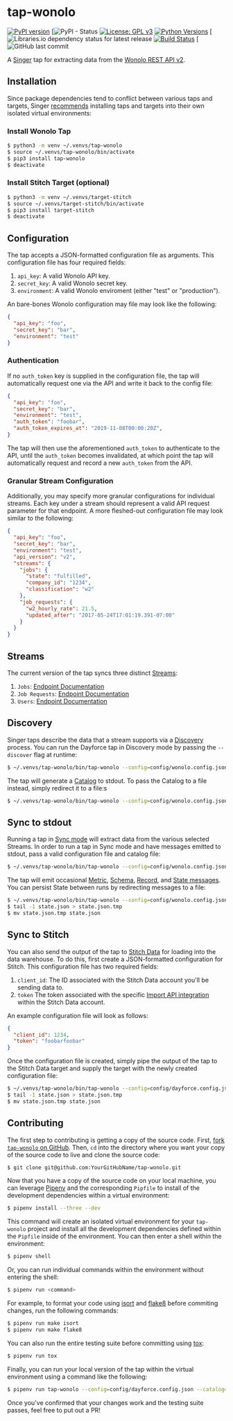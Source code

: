 # tap-wonolo
[![PyPI version](https://badge.fury.io/py/tap-wonolo.svg)](https://badge.fury.io/py/tap-wonolo)
[![PyPI - Status](https://img.shields.io/pypi/status/tap-wonolo)
[![License: GPL v3](https://img.shields.io/badge/License-GPLv3-blue.svg)](https://www.gnu.org/licenses/gpl-3.0)
[![Python Versions](https://img.shields.io/badge/python-3.6%20%7C%203.7-blue.svg)](https://pypi.python.org/pypi/ansicolortags/)
[![Libraries.io dependency status for latest release](https://img.shields.io/librariesio/release/pypi/tap-wonolo)
[![Build Status](https://travis-ci.com/goodeggs/tap-wonolo.svg?branch=master)](https://travis-ci.com/goodeggs/tap-wonolo.svg?branch=master)
[![GitHub last commit](https://img.shields.io/github/last-commit/goodeggs/tap-wonolo)

A [Singer](https://www.singer.io/) tap for extracting data from the [Wonolo REST API v2](https://wonolo.readme.io/docs/getting-started).

## Installation

Since package dependencies tend to conflict between various taps and targets, Singer [recommends](https://github.com/singer-io/getting-started/blob/master/docs/RUNNING_AND_DEVELOPING.md#running-singer-with-python) installing taps and targets into their own isolated virtual environments:

### Install Wonolo Tap

```bash
$ python3 -m venv ~/.venvs/tap-wonolo
$ source ~/.venvs/tap-wonolo/bin/activate
$ pip3 install tap-wonolo
$ deactivate
```

### Install Stitch Target (optional)

```bash
$ python3 -m venv ~/.venvs/target-stitch
$ source ~/.venvs/target-stitch/bin/activate
$ pip3 install target-stitch
$ deactivate
```

## Configuration

The tap accepts a JSON-formatted configuration file as arguments. This configuration file has four required fields:

1. `api_key`: A valid Wonolo API key.
2. `secret_key`: A valid Wonolo secret key.
3. `environment`: A valid Wonolo enviroment (either "test" or "production").

An bare-bones Wonolo configuration may file may look like the following:

```json
{
  "api_key": "foo",
  "secret_key": "bar",
  "environment": "test"
}
```

### Authentication
If no `auth_token` key is supplied in the configuration file, the tap will automatically request one via the API and write it back to the config file:

```json
{
  "api_key": "foo",
  "secret_key": "bar",
  "environment": "test",
  "auth_token": "foobar",
  "auth_token_expires_at": "2019-11-08T00:00:20Z",
}
```

The tap will then use the aforementioned `auth_token` to authenticate to the API, until the `auth_token` becomes invalidated, at which point the tap will automatically request and record a new `auth_token` from the API.

### Granular Stream Configuration

Additionally, you may specify more granular configurations for individual streams. Each key under a stream should represent a valid API request parameter for that endpoint. A more fleshed-out configuration file may look similar to the following:

```json
{
  "api_key": "foo",
  "secret_key": "bar",
  "environment": "test",
  "api_version": "v2",
  "streams": {
    "jobs": {
      "state": "fulfilled",
      "company_id": "1234",
      "classification": "w2"
    },
    "job_requests": {
      "w2_hourly_rate": 21.5,
      "updated_after": "2017-05-24T17:01:19.391-07:00"
    }
  }
}
```

## Streams

The current version of the tap syncs three distinct [Streams](https://github.com/singer-io/getting-started/blob/master/docs/SYNC_MODE.md#streams):
1. `Jobs`: [Endpoint Documentation](https://wonolo.readme.io/docs/entities-in-the-api#section-jobs)
2. `Job Requests`: [Endpoint Documentation](https://wonolo.readme.io/docs/entities-in-the-api#section-job-requests)
3. `Users`: [Endpoint Documentation](https://wonolo.readme.io/docs/entities-in-the-api#section-users)

## Discovery

Singer taps describe the data that a stream supports via a [Discovery](https://github.com/singer-io/getting-started/blob/master/docs/DISCOVERY_MODE.md#discovery-mode) process. You can run the Dayforce tap in Discovery mode by passing the `--discover` flag at runtime:

```bash
$ ~/.venvs/tap-wonolo/bin/tap-wonolo --config=config/wonolo.config.json --discover
```

The tap will generate a [Catalog](https://github.com/singer-io/getting-started/blob/master/docs/DISCOVERY_MODE.md#the-catalog) to stdout. To pass the Catalog to a file instead, simply redirect it to a file:s

```bash
$ ~/.venvs/tap-wonolo/bin/tap-wonolo --config=config/wonolo.config.json --discover > catalog.json
```

## Sync to stdout

Running a tap in [Sync mode](https://github.com/singer-io/getting-started/blob/master/docs/SYNC_MODE.md#sync-mode) will extract data from the various selected Streams. In order to run a tap in Sync mode and have messages emitted to stdout, pass a valid configuration file and catalog file:

```bash
$ ~/.venvs/tap-wonolo/bin/tap-wonolo --config=config/wonolo.config.json --catalog=catalog.json
```

The tap will emit occasional [Metric](https://github.com/singer-io/getting-started/blob/master/docs/SYNC_MODE.md#metric-messages), [Schema](https://github.com/singer-io/getting-started/blob/master/docs/SPEC.md#schema-message), [Record](https://github.com/singer-io/getting-started/blob/master/docs/SPEC.md#record-message), and [State messages](https://github.com/singer-io/getting-started/blob/master/docs/SPEC.md#state-message). You can persist State between runs by redirecting messages to a file:

```bash
$ ~/.venvs/tap-wonolo/bin/tap-wonolo --config=config/wonolo.config.json --catalog=catalog.json >> state.json
$ tail -1 state.json > state.json.tmp
$ mv state.json.tmp state.json
```

## Sync to Stitch

You can also send the output of the tap to [Stitch Data](https://www.stitchdata.com/) for loading into the data warehouse. To do this, first create a JSON-formatted configuration for Stitch. This configuration file has two required fields:
1. `client_id`: The ID associated with the Stitch Data account you'll be sending data to.
2. `token` The token associated with the specific [Import API integration](https://www.stitchdata.com/docs/integrations/import-api/) within the Stitch Data account.

An example configuration file will look as follows:

```json
{
  "client_id": 1234,
  "token": "foobarfoobar"
}
```

Once the configuration file is created, simply pipe the output of the tap to the Stitch Data target and supply the target with the newly created configuration file:

```bash
$ ~/.venvs/tap-wonolo/bin/tap-wonolo --config=config/dayforce.config.json --catalog=catalog.json --state=state.json | ~/.venvs/target-stitch/bin/target-stitch --config=config/stitch.config.json >> state.json
$ tail -1 state.json > state.json.tmp
$ mv state.json.tmp state.json
```

## Contributing

The first step to contributing is getting a copy of the source code. First, [fork `tap-wonolo` on GitHub](https://github.com/goodeggs/tap-wonolo/fork). Then, `cd` into the directory where you want your copy of the source code to live and clone the source code:

```bash
$ git clone git@github.com:YourGitHubName/tap-wonolo.git
```

Now that you have a copy of the source code on your local machine, you can leverage [Pipenv](https://docs.pipenv.org/en/latest/) and the corresponding `Pipfile` to install of the development dependencies within a virtual environment:

```bash
$ pipenv install --three --dev
```

This command will create an isolated virtual environment for your `tap-wonolo` project and install all the development dependencies defined within the `Pipfile` inside of the environment. You can then enter a shell within the environment:

```bash
$ pipenv shell
```

Or, you can run individual commands within the environment without entering the shell:

```bash
$ pipenv run <command>
```

For example, to format your code using [isort](https://github.com/timothycrosley/isort) and [flake8](http://flake8.pycqa.org/en/latest/index.html) before commiting changes, run the following commands:

```bash
$ pipenv run make isort
$ pipenv run make flake8
```

You can also run the entire testing suite before committing using [tox](https://tox.readthedocs.io/en/latest/):

```bash
$ pipenv run tox
```

Finally, you can run your local version of the tap within the virtual environment using a command like the following:

```bash
$ pipenv run tap-wonolo --config=config/dayforce.config.json --catalog=catalog.json
```

Once you've confirmed that your changes work and the testing suite passes, feel free to put out a PR!
